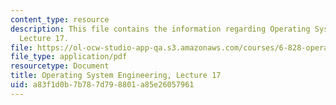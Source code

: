 ```yaml
---
content_type: resource
description: This file contains the information regarding Operating System Engineering,
  Lecture 17.
file: https://ol-ocw-studio-app-qa.s3.amazonaws.com/courses/6-828-operating-system-engineering-fall-2012/a83f1d0b7b787d798801a85e26057961_MIT6_828F12_lec17_notes.pdf
file_type: application/pdf
resourcetype: Document
title: Operating System Engineering, Lecture 17
uid: a83f1d0b-7b78-7d79-8801-a85e26057961
---
```

